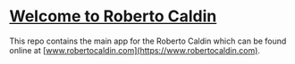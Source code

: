 # [Welcome to Roberto Caldin](https://www.robertocaldin.com)



This repo contains the main app for the Roberto Caldin which can be found online at [www.robertocaldin.com](https://www.robertocaldin.com).

